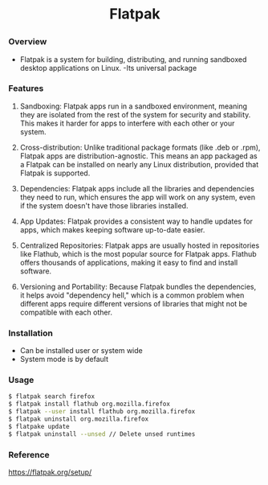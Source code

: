 <h1 style="text-align:center;"> Flatpak </p>

### Overview

- Flatpak is a system for building, distributing, and running sandboxed desktop applications on Linux.
  -Its universal package

### Features

1. Sandboxing: Flatpak apps run in a sandboxed environment, meaning they are isolated from the rest of the system for security and stability. This makes it harder for apps to interfere with each other or your system.

2. Cross-distribution: Unlike traditional package formats (like .deb or .rpm), Flatpak apps are distribution-agnostic. This means an app packaged as a Flatpak can be installed on nearly any Linux distribution, provided that Flatpak is supported.

3. Dependencies: Flatpak apps include all the libraries and dependencies they need to run, which ensures the app will work on any system, even if the system doesn't have those libraries installed.

4. App Updates: Flatpak provides a consistent way to handle updates for apps, which makes keeping software up-to-date easier.

5. Centralized Repositories: Flatpak apps are usually hosted in repositories like Flathub, which is the most popular source for Flatpak apps. Flathub offers thousands of applications, making it easy to find and install software.

6. Versioning and Portability: Because Flatpak bundles the dependencies, it helps avoid "dependency hell," which is a common problem when different apps require different versions of libraries that might not be compatible with each other.

### Installation

- Can be installed user or system wide
- System mode is by default

### Usage

```bash
$ flatpak search firefox
$ flatpak install flathub org.mozilla.firefox
$ flatpak --user install flathub org.mozilla.firefox
$ flatpak uninstall org.mozilla.firefox
$ flatpake update
$ flatpak uninstall --unsed // Delete unsed runtimes
```

### Reference

https://flatpak.org/setup/
